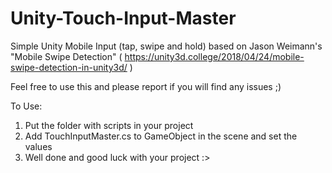 # Unity-Touch-Input-Master
Simple Unity Mobile Input (tap, swipe and hold) based on Jason Weimann's "Mobile Swipe Detection"
( https://unity3d.college/2018/04/24/mobile-swipe-detection-in-unity3d/ )

Feel free to use this and please report if you will find any issues ;)

To Use:
1. Put the folder with scripts in your project
2. Add TouchInputMaster.cs to GameObject in the scene and set the values
3. Well done and good luck with your project :>
